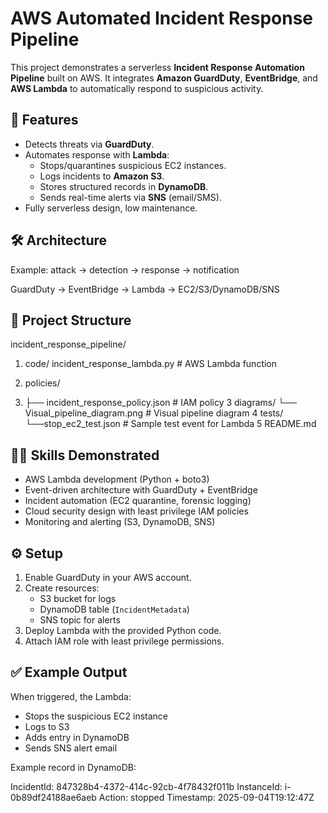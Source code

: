 # AWS Automated Incident Response Pipeline

This project demonstrates a serverless **Incident Response Automation Pipeline** built on AWS.
It integrates **Amazon GuardDuty**, **EventBridge**, and **AWS Lambda** to automatically respond
to suspicious activity.

## 🚀 Features
- Detects threats via **GuardDuty**.
- Automates response with **Lambda**:
  - Stops/quarantines suspicious EC2 instances.
  - Logs incidents to **Amazon S3**.
  - Stores structured records in **DynamoDB**.
  - Sends real-time alerts via **SNS** (email/SMS).
- Fully serverless design, low maintenance.

## 🛠️ Architecture

Example: attack → detection → response → notification

GuardDuty → EventBridge → Lambda → EC2/S3/DynamoDB/SNS

## 📂 Project Structure

incident_response_pipeline/
1. code/
  incident_response_lambda.py   # AWS Lambda function
2. policies/

3. 
   ├── incident_response_policy.json   # IAM policy
3 diagrams/
   └── Visual_pipeline_diagram.png     # Visual pipeline diagram
4 tests/                  
   └──stop_ec2_test.json               # Sample test event for Lambda
5 README.md

## 🧑‍💻 Skills Demonstrated
- AWS Lambda development (Python + boto3)
- Event-driven architecture with GuardDuty + EventBridge
- Incident automation (EC2 quarantine, forensic logging)
- Cloud security design with least privilege IAM policies
- Monitoring and alerting (S3, DynamoDB, SNS)


## ⚙️ Setup
1. Enable GuardDuty in your AWS account.
2. Create resources:
   - S3 bucket for logs
   - DynamoDB table (`IncidentMetadata`)
   - SNS topic for alerts
3. Deploy Lambda with the provided Python code.
4. Attach IAM role with least privilege permissions.

## ✅ Example Output
When triggered, the Lambda:
- Stops the suspicious EC2 instance
- Logs to S3
- Adds entry in DynamoDB
- Sends SNS alert email

Example record in DynamoDB:

IncidentId: 847328b4-4372-414c-92cb-4f78432f011b
InstanceId: i-0b89df24188ae6aeb
Action: stopped
Timestamp: 2025-09-04T19:12:47Z

